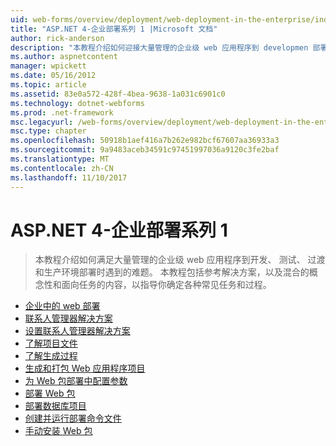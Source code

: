 ```yaml
---
uid: web-forms/overview/deployment/web-deployment-in-the-enterprise/index
title: "ASP.NET 4-企业部署系列 1 |Microsoft 文档"
author: rick-anderson
description: "本教程介绍如何迎接大量管理的企业级 web 应用程序到 developmen 部署时遇到的难题..."
ms.author: aspnetcontent
manager: wpickett
ms.date: 05/16/2012
ms.topic: article
ms.assetid: 83e0a572-428f-4bea-9638-1a031c6901c0
ms.technology: dotnet-webforms
ms.prod: .net-framework
msc.legacyurl: /web-forms/overview/deployment/web-deployment-in-the-enterprise
msc.type: chapter
ms.openlocfilehash: 50918b1aef416a7b262e982bcf67607aa36933a3
ms.sourcegitcommit: 9a9483aceb34591c97451997036a9120c3fe2baf
ms.translationtype: MT
ms.contentlocale: zh-CN
ms.lasthandoff: 11/10/2017
---
```

<a name="aspnet-4---enterprise-deployment-series-1"></a>ASP.NET 4-企业部署系列 1
====================
> 本教程介绍如何满足大量管理的企业级 web 应用程序到开发、 测试、 过渡和生产环境部署时遇到的难题。 本教程包括参考解决方案，以及混合的概念性和面向任务的内容，以指导你确定各种常见任务和过程。


- [企业中的 web 部署](web-deployment-in-the-enterprise.md)
- [联系人管理器解决方案](the-contact-manager-solution.md)
- [设置联系人管理器解决方案](setting-up-the-contact-manager-solution.md)
- [了解项目文件](understanding-the-project-file.md)
- [了解生成过程](understanding-the-build-process.md)
- [生成和打包 Web 应用程序项目](building-and-packaging-web-application-projects.md)
- [为 Web 包部署中配置参数](configuring-parameters-for-web-package-deployment.md)
- [部署 Web 包](deploying-web-packages.md)
- [部署数据库项目](deploying-database-projects.md)
- [创建并运行部署命令文件](creating-and-running-a-deployment-command-file.md)
- [手动安装 Web 包](manually-installing-web-packages.md)

